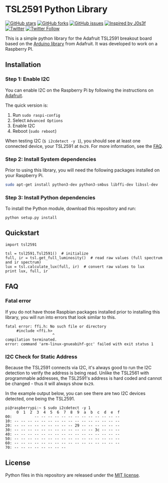 # TSL2591 Python Library

[![GitHub stars](https://img.shields.io/github/stars/natterstefan/speedtest-cron.svg)](https://github.com/natterstefan/speedtest-cron/stargazers)
[![GitHub forks](https://img.shields.io/github/forks/natterstefan/speedtest-cron.svg)](https://github.com/natterstefan/speedtest-cron/network)
[![GitHub issues](https://img.shields.io/github/issues/natterstefan/speedtest-cron.svg)](https://github.com/natterstefan/speedtest-cron/issues)
[![Inspired by J0s3f](https://img.shields.io/badge/Inspired%20by-J0s3f-blue.svg)](https://gitgud.io/J0s3f/speedtest_cron)
[![Twitter](https://img.shields.io/twitter/url/https/github.com/natterstefan/speedtest-cron.svg?style=social)](https://twitter.com/intent/tweet?text=https://github.com/natterstefan/speedtest-cron)
[![Twitter Follow](https://img.shields.io/twitter/follow/natterstefan.svg?style=social&label=Follow)](https://twitter.com/natterstefan)

This is a simple python library for the Adafruit TSL2591 breakout board based on the [Arduino library](https://github.com/adafruit/Adafruit_TSL2591_Library) from Adafruit. It was developed to work on a Raspberry PI.

## Installation

### Step 1: Enable I2C

You can enable I2C on the Raspberry Pi by following the instructions on [Adafruit](https://learn.adafruit.com/adafruits-raspberry-pi-lesson-4-gpio-setup/configuring-i2c).

The quick version is:

1. Run `sudo raspi-config`
2. Select `Advanced Options`
3. Enable I2C
4. Reboot (`sudo reboot`)

When testing I2C (`$ i2cdetect -y 1`), you should see at least one connected device, your TSL2591 at `0x29`. For more information, see the [FAQ](#i2c-check-for-static-address).

### Step 2: Install System dependencies

Prior to using this library, you will need the following packages installed on your Raspberry Pi.

```bash
sudo apt-get install python3-dev python3-smbus libffi-dev libssl-dev
```

### Step 3: Install Python dependencies

To install the Python module, download this repository and run:

```
python setup.py install
```

## Quickstart

```
import tsl2591

tsl = tsl2591.Tsl2591()  # initialize
full, ir = tsl.get_full_luminosity()  # read raw values (full spectrum and ir spectrum)
lux = tsl.calculate_lux(full, ir)  # convert raw values to lux
print lux, full, ir
```

## FAQ

### Fatal error

If you do not have those Raspbian packages installed prior to installing this library, you will run into errors that look similar to this.

```
fatal error: ffi.h: No such file or directory
     #include <ffi.h>
                     ^
compilation terminated.
error: command 'arm-linux-gnueabihf-gcc' failed with exit status 1
```

### I2C Check for Static Address

Because the TSL2591 connects via I2C, it's always good to run the I2C detection to verify the address is being read. Unlike the TSL2561 with programmable addresses, the TSL2591's address is hard coded and cannot be changed - thus it will always show `0x29`.

In the example output below, you can see there are two I2C devices detected, one being the TSL2591.

```
pi@raspberrypi:~ $ sudo i2cdetect -y 1
     0  1  2  3  4  5  6  7  8  9  a  b  c  d  e  f
00:          -- -- -- -- -- -- -- -- -- -- -- -- --
10: -- -- -- -- -- -- -- -- -- -- -- -- -- -- -- --
20: -- -- -- -- -- -- -- -- -- 29 -- -- -- -- -- --
30: -- -- -- -- -- -- -- -- -- -- -- -- 3c -- -- --
40: -- -- -- -- -- -- -- -- -- -- -- -- -- -- -- --
50: -- -- -- -- -- -- -- -- -- -- -- -- -- -- -- --
60: -- -- -- -- -- -- -- -- -- -- -- -- -- -- -- --
70: -- -- -- -- -- -- -- --
```

## License

Python files in this repository are released under the [MIT license](LICENSE.md).
